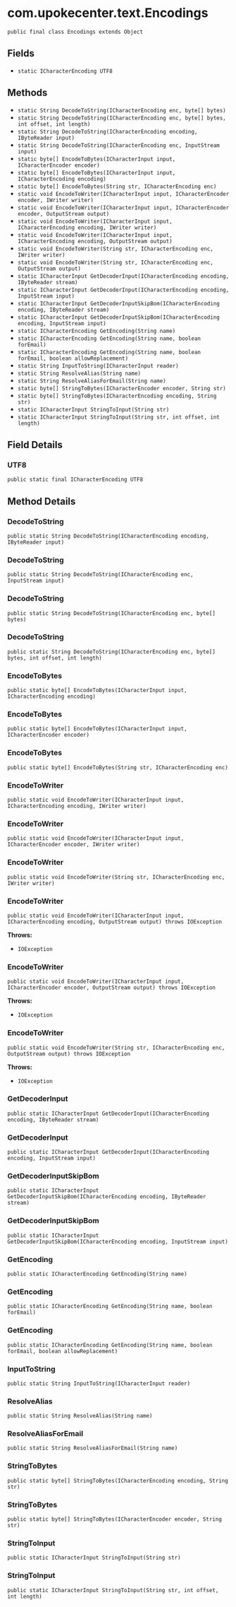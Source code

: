 # com.upokecenter.text.Encodings

    public final class Encodings extends Object

## Fields

* `static ICharacterEncoding UTF8`<br>

## Methods

* `static String DecodeToString(ICharacterEncoding enc,
              byte[] bytes)`<br>
* `static String DecodeToString(ICharacterEncoding enc,
              byte[] bytes,
              int offset,
              int length)`<br>
* `static String DecodeToString(ICharacterEncoding encoding,
              IByteReader input)`<br>
* `static String DecodeToString(ICharacterEncoding enc,
              InputStream input)`<br>
* `static byte[] EncodeToBytes(ICharacterInput input,
             ICharacterEncoder encoder)`<br>
* `static byte[] EncodeToBytes(ICharacterInput input,
             ICharacterEncoding encoding)`<br>
* `static byte[] EncodeToBytes(String str,
             ICharacterEncoding enc)`<br>
* `static void EncodeToWriter(ICharacterInput input,
              ICharacterEncoder encoder,
              IWriter writer)`<br>
* `static void EncodeToWriter(ICharacterInput input,
              ICharacterEncoder encoder,
              OutputStream output)`<br>
* `static void EncodeToWriter(ICharacterInput input,
              ICharacterEncoding encoding,
              IWriter writer)`<br>
* `static void EncodeToWriter(ICharacterInput input,
              ICharacterEncoding encoding,
              OutputStream output)`<br>
* `static void EncodeToWriter(String str,
              ICharacterEncoding enc,
              IWriter writer)`<br>
* `static void EncodeToWriter(String str,
              ICharacterEncoding enc,
              OutputStream output)`<br>
* `static ICharacterInput GetDecoderInput(ICharacterEncoding encoding,
               IByteReader stream)`<br>
* `static ICharacterInput GetDecoderInput(ICharacterEncoding encoding,
               InputStream input)`<br>
* `static ICharacterInput GetDecoderInputSkipBom(ICharacterEncoding encoding,
                      IByteReader stream)`<br>
* `static ICharacterInput GetDecoderInputSkipBom(ICharacterEncoding encoding,
                      InputStream input)`<br>
* `static ICharacterEncoding GetEncoding(String name)`<br>
* `static ICharacterEncoding GetEncoding(String name,
           boolean forEmail)`<br>
* `static ICharacterEncoding GetEncoding(String name,
           boolean forEmail,
           boolean allowReplacement)`<br>
* `static String InputToString(ICharacterInput reader)`<br>
* `static String ResolveAlias(String name)`<br>
* `static String ResolveAliasForEmail(String name)`<br>
* `static byte[] StringToBytes(ICharacterEncoder encoder,
             String str)`<br>
* `static byte[] StringToBytes(ICharacterEncoding encoding,
             String str)`<br>
* `static ICharacterInput StringToInput(String str)`<br>
* `static ICharacterInput StringToInput(String str,
             int offset,
             int length)`<br>

## Field Details

### UTF8
    public static final ICharacterEncoding UTF8
## Method Details

### DecodeToString
    public static String DecodeToString(ICharacterEncoding encoding, IByteReader input)
### DecodeToString
    public static String DecodeToString(ICharacterEncoding enc, InputStream input)
### DecodeToString
    public static String DecodeToString(ICharacterEncoding enc, byte[] bytes)
### DecodeToString
    public static String DecodeToString(ICharacterEncoding enc, byte[] bytes, int offset, int length)
### EncodeToBytes
    public static byte[] EncodeToBytes(ICharacterInput input, ICharacterEncoding encoding)
### EncodeToBytes
    public static byte[] EncodeToBytes(ICharacterInput input, ICharacterEncoder encoder)
### EncodeToBytes
    public static byte[] EncodeToBytes(String str, ICharacterEncoding enc)
### EncodeToWriter
    public static void EncodeToWriter(ICharacterInput input, ICharacterEncoding encoding, IWriter writer)
### EncodeToWriter
    public static void EncodeToWriter(ICharacterInput input, ICharacterEncoder encoder, IWriter writer)
### EncodeToWriter
    public static void EncodeToWriter(String str, ICharacterEncoding enc, IWriter writer)
### EncodeToWriter
    public static void EncodeToWriter(ICharacterInput input, ICharacterEncoding encoding, OutputStream output) throws IOException

**Throws:**

* <code>IOException</code>

### EncodeToWriter
    public static void EncodeToWriter(ICharacterInput input, ICharacterEncoder encoder, OutputStream output) throws IOException

**Throws:**

* <code>IOException</code>

### EncodeToWriter
    public static void EncodeToWriter(String str, ICharacterEncoding enc, OutputStream output) throws IOException

**Throws:**

* <code>IOException</code>

### GetDecoderInput
    public static ICharacterInput GetDecoderInput(ICharacterEncoding encoding, IByteReader stream)
### GetDecoderInput
    public static ICharacterInput GetDecoderInput(ICharacterEncoding encoding, InputStream input)
### GetDecoderInputSkipBom
    public static ICharacterInput GetDecoderInputSkipBom(ICharacterEncoding encoding, IByteReader stream)
### GetDecoderInputSkipBom
    public static ICharacterInput GetDecoderInputSkipBom(ICharacterEncoding encoding, InputStream input)
### GetEncoding
    public static ICharacterEncoding GetEncoding(String name)
### GetEncoding
    public static ICharacterEncoding GetEncoding(String name, boolean forEmail)
### GetEncoding
    public static ICharacterEncoding GetEncoding(String name, boolean forEmail, boolean allowReplacement)
### InputToString
    public static String InputToString(ICharacterInput reader)
### ResolveAlias
    public static String ResolveAlias(String name)
### ResolveAliasForEmail
    public static String ResolveAliasForEmail(String name)
### StringToBytes
    public static byte[] StringToBytes(ICharacterEncoding encoding, String str)
### StringToBytes
    public static byte[] StringToBytes(ICharacterEncoder encoder, String str)
### StringToInput
    public static ICharacterInput StringToInput(String str)
### StringToInput
    public static ICharacterInput StringToInput(String str, int offset, int length)
